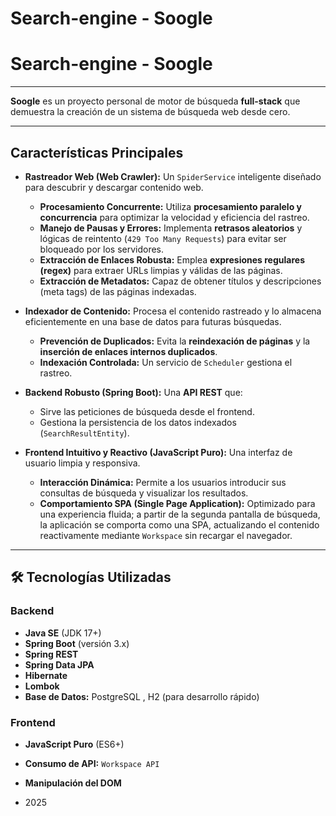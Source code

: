 
# Search-engine  - Soogle

# Search-engine - Soogle

---

**Soogle** es un proyecto personal de motor de búsqueda **full-stack** que demuestra la creación de un sistema de búsqueda web desde cero.

---

## Características Principales

* **Rastreador Web (Web Crawler):** Un `SpiderService` inteligente diseñado para descubrir y descargar contenido web.
    * **Procesamiento Concurrente:** Utiliza **procesamiento paralelo y concurrencia** para optimizar la velocidad y eficiencia del rastreo.
    * **Manejo de Pausas y Errores:** Implementa **retrasos aleatorios** y lógicas de reintento (`429 Too Many Requests`) para evitar ser bloqueado por los servidores.
    * **Extracción de Enlaces Robusta:** Emplea **expresiones regulares (regex)** para extraer URLs limpias y válidas de las páginas.
    * **Extracción de Metadatos:** Capaz de obtener títulos y descripciones (meta tags) de las páginas indexadas.

* **Indexador de Contenido:** Procesa el contenido rastreado y lo almacena eficientemente en una base de datos para futuras búsquedas.
    * **Prevención de Duplicados:** Evita la **reindexación de páginas** y la **inserción de enlaces internos duplicados**.
    * **Indexación Controlada:** Un servicio de `Scheduler` gestiona el rastreo.

* **Backend Robusto (Spring Boot):** Una **API REST** que:
    * Sirve las peticiones de búsqueda desde el frontend.
    * Gestiona la persistencia de los datos indexados (`SearchResultEntity`).

* **Frontend Intuitivo y Reactivo (JavaScript Puro):** Una interfaz de usuario limpia y responsiva.
    * **Interacción Dinámica:** Permite a los usuarios introducir sus consultas de búsqueda y visualizar los resultados.
    * **Comportamiento SPA (Single Page Application):** Optimizado para una experiencia fluida; a partir de la segunda pantalla de búsqueda, la aplicación se comporta como una SPA, actualizando el contenido reactivamente mediante `Workspace` sin recargar el navegador.

---

## 🛠️ Tecnologías Utilizadas

### Backend

* **Java SE** (JDK 17+)
* **Spring Boot** (versión 3.x)
* **Spring REST**
* **Spring Data JPA**
* **Hibernate**
* **Lombok**
* **Base de Datos:** PostgreSQL , H2 (para desarrollo rápido)

### Frontend

* **JavaScript Puro** (ES6+)
* **Consumo de API:** `Workspace API`
* **Manipulación del DOM**

* 2025
